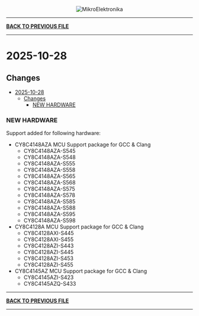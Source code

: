 <p align="center">
  <img src="http://www.mikroe.com/img/designs/beta/logo_small.png?raw=true" alt="MikroElektronika"/>
</p>

---

**[BACK TO PREVIOUS FILE](../changelog.md)**

---

# 2025-10-28

## Changes

- [2025-10-28](#2025-10-28)
  - [Changes](#changes)
    - [NEW HARDWARE](#new-hardware)

### NEW HARDWARE

Support added for following hardware:

+ CY8C4148AZA MCU Support package for GCC & Clang
  + CY8C4148AZA-S545
  + CY8C4148AZA-S548
  + CY8C4148AZA-S555
  + CY8C4148AZA-S558
  + CY8C4148AZA-S565
  + CY8C4148AZA-S568
  + CY8C4148AZA-S575
  + CY8C4148AZA-S578
  + CY8C4148AZA-S585
  + CY8C4148AZA-S588
  + CY8C4148AZA-S595
  + CY8C4148AZA-S598
+ CY8C4128A MCU Support package for GCC & Clang
  + CY8C4128AXI-S445
  + CY8C4128AXI-S455
  + CY8C4128AZI-S443
  + CY8C4128AZI-S445
  + CY8C4128AZI-S453
  + CY8C4128AZI-S455
+ CY8C4145AZ MCU Support package for GCC & Clang
  + CY8C4145AZI-S423
  + CY8C4145AZQ-S433

---

**[BACK TO PREVIOUS FILE](../changelog.md)**

---
